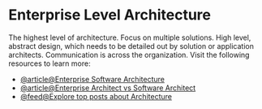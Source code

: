 # Enterprise Level Architecture

The highest level of architecture. Focus on multiple solutions. High level, abstract design, which needs to be detailed out by solution or application architects. Communication is across the organization.
Visit the following resources to learn more:

- [@article@Enterprise Software Architecture](https://medium.com/@hsienwei/enterprise-software-architecture-957288829daa)
- [@article@Enterprise Architect vs Software Architect](https://www.linkedin.com/pulse/enterprise-architect-vs-software-who-you-luigi-saggese/)
- [@feed@Explore top posts about Architecture](https://app.daily.dev/tags/architecture?ref=roadmapsh)
